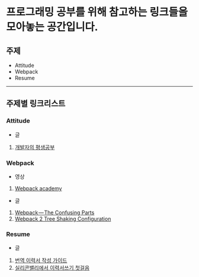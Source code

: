 # 프로그래밍 공부를 위해 참고하는 링크들을 모아놓는 공간입니다.

## 주제
- Attitude
- Webpack
- Resume

---

## 주제별 링크리스트

### Attitude

- 글
1. [개발자의 평생공부](http://www.zdnet.co.kr/column/column_view.asp?artice_id=20170616090644)

### Webpack

- 영상
1. [Webpack academy](https://webpack.academy/)

- 글
1. [Webpack — The Confusing Parts](https://medium.com/@rajaraodv/webpack-the-confusing-parts-58712f8fcad9)
2. [Webpack 2 Tree Shaking Configuration](http://blog.sejongin.kr/65)

### Resume

- 글
1. [번역 이력서 작성 가이드](https://brunch.co.kr/@imagineer/215)
2. [실리콘밸리에서 이력서쓰기 첫걸음](https://im-mota.github.io/2017/08/29/how-to-write-a-resume/)